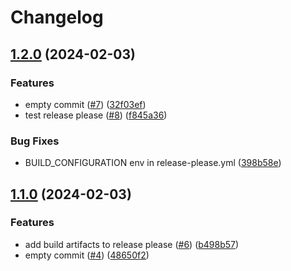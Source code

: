 # Changelog

## [1.2.0](https://github.com/xeekworx/WindowTool/compare/v1.1.0...v1.2.0) (2024-02-03)


### Features

* empty commit ([#7](https://github.com/xeekworx/WindowTool/issues/7)) ([32f03ef](https://github.com/xeekworx/WindowTool/commit/32f03ef20b4e085ea60358da6e8803a0a0f6bc6a))
* test release please ([#8](https://github.com/xeekworx/WindowTool/issues/8)) ([f845a36](https://github.com/xeekworx/WindowTool/commit/f845a36ada417864cf8eb005cc28ebb46c7d0935))


### Bug Fixes

* BUILD_CONFIGURATION env in release-please.yml ([398b58e](https://github.com/xeekworx/WindowTool/commit/398b58e139f144f04640f786d2803f3203218d18))

## [1.1.0](https://github.com/xeekworx/WindowTool/compare/1.0.0...v1.1.0) (2024-02-03)


### Features

* add build artifacts to release please ([#6](https://github.com/xeekworx/WindowTool/issues/6)) ([b498b57](https://github.com/xeekworx/WindowTool/commit/b498b579496e19165da81d8ce6bb8c0d16a2f85a))
* empty commit ([#4](https://github.com/xeekworx/WindowTool/issues/4)) ([48650f2](https://github.com/xeekworx/WindowTool/commit/48650f26f264e407eb95197b8bdc06ce12650b29))
